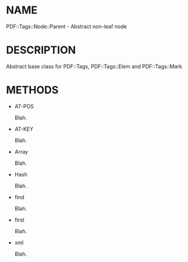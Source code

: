 NAME
====

PDF::Tags::Node::Parent - Abstract non-leaf node

DESCRIPTION
===========

Abstract base class for PDF::Tags, PDF::Tags::Elem and PDF::Tags::Mark

METHODS
=======

  * AT-POS

    Blah.

  * AT-KEY

    Blah.

  * Array

    Blah.

  * Hash

    Blah.

  * find

    Blah.

  * first

    Blah.

  * xml

    Blah.

